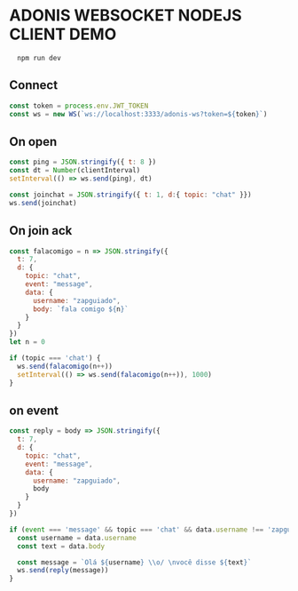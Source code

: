 # ADONIS WEBSOCKET NODEJS CLIENT DEMO

```
  npm run dev
```

## Connect
```javascript
const token = process.env.JWT_TOKEN
const ws = new WS(`ws://localhost:3333/adonis-ws?token=${token}`)
```

## On open
```javascript
const ping = JSON.stringify({ t: 8 })
const dt = Number(clientInterval)
setInterval(() => ws.send(ping), dt)
```
```javascript
const joinchat = JSON.stringify({ t: 1, d:{ topic: "chat" }})
ws.send(joinchat)
```

## On join ack
```javascript
const falacomigo = n => JSON.stringify({
  t: 7,
  d: {
    topic: "chat",
    event: "message",
    data: { 
      username: "zapguiado", 
      body: `fala comigo ${n}`
    }
  }
})
let n = 0

if (topic === 'chat') {
  ws.send(falacomigo(n++))
  setInterval(() => ws.send(falacomigo(n++)), 1000)
}
```

## on event
```javascript
const reply = body => JSON.stringify({
  t: 7,
  d: {
    topic: "chat",
    event: "message",
    data: { 
      username: "zapguiado", 
      body
    }
  }
})

if (event === 'message' && topic === 'chat' && data.username !== 'zapguiado') {
  const username = data.username
  const text = data.body

  const message = `Olá ${username} \\o/ \nvocê disse ${text}`
  ws.send(reply(message))
}
```